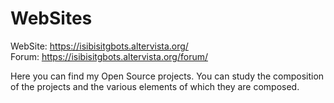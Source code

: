 # WebSites
WebSite: https://isibisitgbots.altervista.org/<br>
Forum: https://isibisitgbots.altervista.org/forum/

Here you can find my Open Source projects. You can study the composition of the projects and the various elements of which they are composed.
